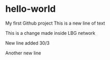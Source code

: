 # hello-world
My first Github project
This is a new line of text

This is a change made inside LBG network


New line added 30/3

Another new line